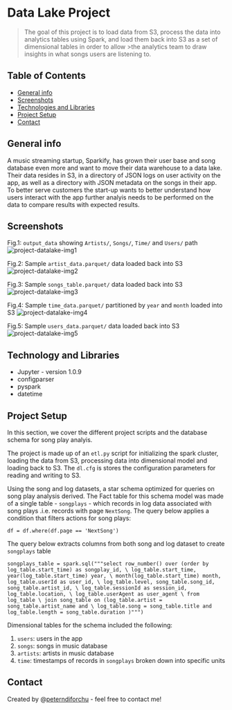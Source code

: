 # Data Lake Project
>The goal of this project is to load data from S3, process the data into analytics tables using Spark, and load them back into S3 
>as a set of dimensional tables in order to allow >the analytics team to draw insights in what songs users are listening to.

## Table of Contents
* [General info](#general-info)
* [Screenshots](#screenshots)
* [Technologies and Libraries](#technologies-and-libraries)
* [Project Setup](#project-setup)
* [Contact](#contact)

## General info
A music streaming startup, Sparkify, has grown their user base and song database even more and want to move their data warehouse to a data lake. Their data resides in S3, in a directory of JSON logs on user activity on the app, as well as a directory with JSON metadata on the songs in their app. To better serve customers the start-up wants to better understand how users interact with the app further analyis needs to be performed on the data to compare results with expected results.

## Screenshots
Fig.1: `output_data` showing `Artists/`, `Songs/`, `Time/` and `Users/` path
![project-datalake-img1](https://user-images.githubusercontent.com/76578061/132271586-575b1511-c80b-4696-a9a4-770c91c44bf7.png)

Fig.2: Sample `artist_data.parquet/` data loaded back into S3
![project-datalake-img2](https://user-images.githubusercontent.com/76578061/132271624-dcebd7ac-ae54-4bb4-b5f1-c327b2f87adb.png)

Fig.3: Sample `songs_table.parquet/` data loaded back into S3
![project-datalake-img3](https://user-images.githubusercontent.com/76578061/132271661-78894259-d4c9-4854-a972-bd7e258a5061.png)

Fig.4: Sample `time_data.parquet/` partitioned by `year` and `month` loaded into S3
![project-datalake-img4](https://user-images.githubusercontent.com/76578061/132271703-bf77fde2-80b9-464c-a162-b6dc7882f0a5.png)

Fig.5: Sample `users_data.parquet/` data loaded back into S3
![project-datalake-img5](https://user-images.githubusercontent.com/76578061/132271732-6e8bb465-b161-425b-8178-fc6901e1f34e.png)

## Technology and Libraries
* Jupyter - version 1.0.9
* configparser
* pyspark
* datetime

## Project Setup
In this section, we cover the different project scripts and the database schema for song play analyis. 

The project is made up of an `etl.py` script for initializing the spark cluster, loading the data from S3, processing data into dimensional model and loading back to S3. The `dl.cfg` is stores the configuration parameters for reading and writing to S3. 

Using the song and log datasets, a star schema optimized for queries on song play analysis derived. The Fact table for this schema model was made of a single table - `songplays` - which records in log data associated with song plays .i.e. records with page `NextSong`. The query below applies a condition that filters actions for song plays:

`df = df.where(df.page == 'NextSong')`

The query below extracts columns from both song and log dataset to create `songplays` table

`songplays_table = spark.sql("""select row_number() over (order by log_table.start_time) as songplay_id, \
                                                        log_table.start_time, year(log_table.start_time) year, \
                                                        month(log_table.start_time) month, log_table.userId as user_id, \
                                                        log_table.level, song_table.song_id, song_table.artist_id, \
                                                        log_table.sessionId as session_id, log_table.location, \
                                                        log_table.userAgent as user_agent \
                                                        from log_table \
                                                        join song_table on (log_table.artist = song_table.artist_name and \
                                                        log_table.song = song_table.title and log_table.length = song_table.duration )""")`

Dimensional tables for the schema included the following:
1. `users`: users in the app
2. `songs`: songs in music database
3. `artists`: artists in music database
4. `time`: timestamps of records in `songplays` broken down into specific units

## Contact
Created by @[peterndiforchu](https://www.linkedin.com/in/peter-ndiforchu-0b8986129) - feel free to contact me!
